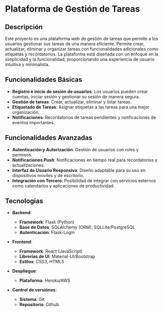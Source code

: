 # Plataforma de Gestión de Tareas
## Descripción
Este proyecto es una plataforma web de gestión de tareas que permite a los usuarios gestionar sus tareas de una manera eficiente. Permite 
crear, actualizar, eliminar y organizar tareas con funcionalidades adicionales como etiquetas y recordatorios. La plataforma está diseñada 
con un enfoque en la simplicidad y la funcionalidad, proporcionando una experiencia de usuario intuitiva y minimalista.

## Funcionalidades Básicas
 - **Registro e inicio de sesión de usuarios**: Los usuarios pueden crear cuentas, iniciar sesión y gestionar su sesión de manera segura.
 - **Gestión de tareas**: Crear, actualizar, eliminar y listar tareas.
 - **Etiquetado de Tareas**: Asignar etiquetas a las tareas para una mejor organización.
 - **Notificaciones**: Recordatorios de tareas pendientes y notificaciones de eventos importantes.

## Funcionalidades Avanzadas
 - **Autenticación y Autorización**: Gestión de usuarios con roles y permisos.
 - **Notificaciones Push**: Notificaciones en tiempo real para recordatorios y actualizaciones.
 - **Interfaz de Usuario Responsiva**: Diseño adaptable para su uso en dispositivos moviles y de escritorio.
 - **Integración con Tercero**: Posibilidad de integrar con servicios externos como calendarios y aplicaciones de productividad.

## Tecnologías 
- **Backend**:
    - **Framework**: Flask (Python)
    - **Base de Datos**: SQLAlchemy (ORM), SQLLite/PostgreSQL
    - **Autenticación**: Flask-Login

- **Frontend**:
    - **Framework**: React (JavaScript)
    - **Librerías de UI**: Material-UI/Bootstrap
    - **Estilos**: CSS3, HTML5
    
- **Despliegue**:
    - **Plataforma**: Heroku/AWS

- **Control de versiónes**:
    - **Sistema**: Git
    - **Repositorio**: Github
